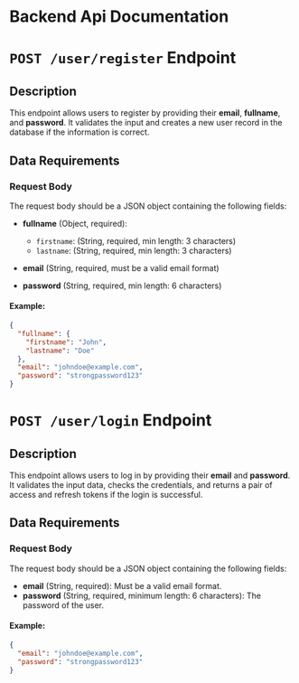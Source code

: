# Backend Api Documentation

# `POST /user/register` Endpoint

## Description

This endpoint allows users to register by providing their **email**, **fullname**, and **password**. It validates the input and creates a new user record in the database if the information is correct.

## Data Requirements

### Request Body

The request body should be a JSON object containing the following fields:

-   **fullname** (Object, required):
    -   `firstname`: (String, required, min length: 3 characters)
    -   `lastname`: (String, required, min length: 3 characters)
-   **email** (String, required, must be a valid email format)

-   **password** (String, required, min length: 6 characters)

#### Example:

```json
{
  "fullname": {
    "firstname": "John",
    "lastname": "Doe"
  },
  "email": "johndoe@example.com",
  "password": "strongpassword123"
}
```

# `POST /user/login` Endpoint

## Description
This endpoint allows users to log in by providing their **email** and **password**. It validates the input data, checks the credentials, and returns a pair of access and refresh tokens if the login is successful.

## Data Requirements

### Request Body
The request body should be a JSON object containing the following fields:

- **email** (String, required): Must be a valid email format.
- **password** (String, required, minimum length: 6 characters): The password of the user.

#### Example:
```json
{
  "email": "johndoe@example.com",
  "password": "strongpassword123"
}
```